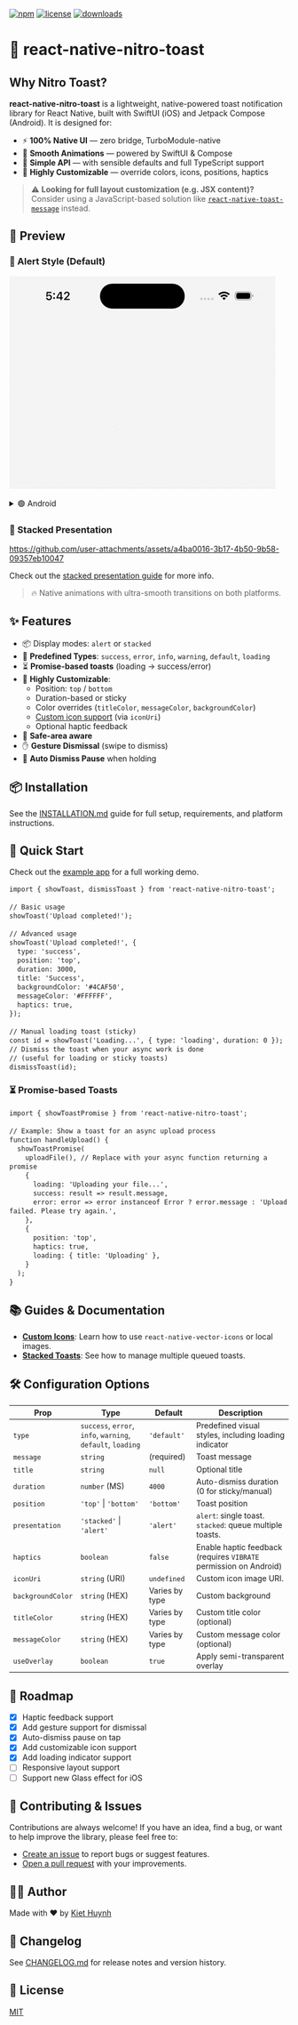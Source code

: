 [![npm](https://img.shields.io/npm/v/react-native-nitro-toast)](https://www.npmjs.com/package/react-native-nitro-toast)
[![license](https://img.shields.io/npm/l/react-native-nitro-toast)](https://github.com/kiethuynh0904/react-native-nitro-toast/blob/master/LICENSE)
[![downloads](https://img.shields.io/npm/dm/react-native-nitro-toast)](https://www.npmjs.com/package/react-native-nitro-toast)

# 🚀 react-native-nitro-toast

## Why Nitro Toast?

**react-native-nitro-toast** is a lightweight, native-powered toast notification library for React Native, built with SwiftUI (iOS) and Jetpack Compose (Android). It is designed for:

- ⚡ **100% Native UI** — zero bridge, TurboModule-native
- 🚀 **Smooth Animations** — powered by SwiftUI & Compose
- 🎯 **Simple API** — with sensible defaults and full TypeScript support
- 🎨 **Highly Customizable** — override colors, icons, positions, haptics

> ⚠️ **Looking for full layout customization (e.g. JSX content)?**  
> Consider using a JavaScript-based solution like [`react-native-toast-message`](https://github.com/calintamas/react-native-toast-message) instead.

## 📸 Preview

### 🔔 Alert Style (Default)

![iOS Toast Demo](./docs/ios-demo.gif)

<details>
<summary>🟢 Android</summary>

![Android Toast Demo](./docs/android-demo.gif)
</details>

### 🍞 Stacked Presentation

https://github.com/user-attachments/assets/a4ba0016-3b17-4b50-9b58-09357eb10047

Check out the [stacked presentation guide](./docs/stacked.md) for more info.

> 🔥 Native animations with ultra-smooth transitions on both platforms.

## ✨ Features

- 📦 Display modes: `alert` or `stacked`
- 🌈 **Predefined Types**: `success`, `error`, `info`, `warning`, `default`, `loading`
- ⏳ **Promise-based toasts** (loading → success/error)
- 🎨 **Highly Customizable**:
  - Position: `top` / `bottom`
  - Duration-based or sticky
  - Color overrides (`titleColor`, `messageColor`, `backgroundColor`)
  - [Custom icon support](./docs/CUSTOM_ICON.md) (via `iconUri`)
  - Optional haptic feedback
- 📱 **Safe-area aware**
- ✋ **Gesture Dismissal** (swipe to dismiss)
- 🔕 **Auto Dismiss Pause** when holding

## 📦 Installation

See the [INSTALLATION.md](./docs/INSTALLATION.md) guide for full setup, requirements, and platform instructions.

## 🔧 Quick Start

Check out the [example app](./example) for a full working demo.

```tsx
import { showToast, dismissToast } from 'react-native-nitro-toast';

// Basic usage
showToast('Upload completed!');

// Advanced usage
showToast('Upload completed!', {
  type: 'success',
  position: 'top',
  duration: 3000,
  title: 'Success',
  backgroundColor: '#4CAF50',
  messageColor: '#FFFFFF',
  haptics: true,
});

// Manual loading toast (sticky)
const id = showToast('Loading...', { type: 'loading', duration: 0 });
// Dismiss the toast when your async work is done
// (useful for loading or sticky toasts)
dismissToast(id);
```

### ⏳ Promise-based Toasts

```tsx
import { showToastPromise } from 'react-native-nitro-toast';

// Example: Show a toast for an async upload process
function handleUpload() {
  showToastPromise(
    uploadFile(), // Replace with your async function returning a promise
    {
      loading: 'Uploading your file...',
      success: result => result.message,
      error: error => error instanceof Error ? error.message : 'Upload failed. Please try again.',
    },
    {
      position: 'top',
      haptics: true,
      loading: { title: 'Uploading' },
    }
  );
}
```
## 📚 Guides & Documentation

- **[Custom Icons](./docs/CUSTOM_ICON.md)**: Learn how to use `react-native-vector-icons` or local images.
- **[Stacked Toasts](./docs/stacked.md)**: See how to manage multiple queued toasts.

## 🛠 Configuration Options

| Prop             | Type                         | Default     | Description                                |
|------------------|------------------------------|-------------|--------------------------------------------|
| `type`           | `success`, `error`, `info`, `warning`, `default`, `loading` | `'default'` | Predefined visual styles, including loading indicator |
| `message`        | `string`                     | (required)  | Toast message                              |
| `title`          | `string`                     | `null`      | Optional title                             |
| `duration`       | `number` (MS)                | `4000`      | Auto-dismiss duration (0 for sticky/manual)       |
| `position`       | `'top'` \| `'bottom'`        | `'bottom'`  | Toast position                             |
| `presentation`   | `'stacked'` \| `'alert'`     | `'alert'`   | `alert`: single toast. `stacked`: queue multiple toasts. |
| `haptics`        | `boolean`                    | `false`     | Enable haptic feedback (requires `VIBRATE` permission on Android) |
| `iconUri`        | `string` (URI)               | `undefined` | Custom icon image URI. |
| `backgroundColor`| `string` (HEX)               | Varies by type | Custom background                       |
| `titleColor`     | `string` (HEX)               | Varies by type      | Custom title color (optional)              |
| `messageColor`   | `string` (HEX)               | Varies by type      | Custom message color (optional)            |
| `useOverlay`     | `boolean`                    | `true`      | Apply semi-transparent overlay             |

## 🧩 Roadmap
- [x] Haptic feedback support
- [x] Add gesture support for dismissal
- [x] Auto-dismiss pause on tap
- [x] Add customizable icon support
- [x] Add loading indicator support
- [ ] Responsive layout support
- [ ] Support new Glass effect for iOS

## 🤝 Contributing & Issues
Contributions are always welcome! If you have an idea, find a bug, or want to help improve the library, please feel free to:
- [Create an issue](https://github.com/kiethuynh0904/react-native-nitro-toast/issues) to report bugs or suggest features.
- [Open a pull request](https://github.com/kiethuynh0904/react-native-nitro-toast/pulls) with your improvements.

## 👨‍💻 Author

Made with ❤️ by [Kiet Huynh](https://github.com/kiethuynh0904)

## 📝 Changelog

See [CHANGELOG.md](./CHANGELOG.md) for release notes and version history.

## 📝 License

[MIT](./LICENSE)


